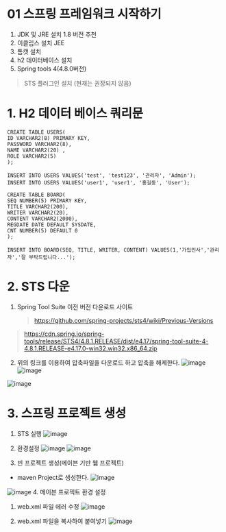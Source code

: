 01 스프링 프레임워크 시작하기
=======================
1. JDK 및 JRE 설치 1.8 버전 추천     
2. 이클립스 설치 JEE   
3. 톰캣 설치  
4. h2 데이터베이스 설치
5. Spring tools 4(4.8.0버전)   
  > STS 플러그인 설치 (현재는 권장되지 않음)     
  
# 1. H2 데이터 베이스 쿼리문
```
CREATE TABLE USERS(
ID VARCHAR2(8) PRIMARY KEY,
PASSWORD VARCHAR2(8),
NAME VARCHAR2(20) ,
ROLE VARCHAR2(5)
);

INSERT INTO USERS VALUES('test', 'test123', '관리자', 'Admin');
INSERT INTO USERS VALUES('user1', 'user1', '홍길동', 'User');

CREATE TABLE BOARD(
SEQ NUMBER(5) PRIMARY KEY,
TITLE VARCHAR2(200),
WRITER VARCHAR2(20),
CONTENT VARCHAR2(2000),
REGDATE DATE DEFAULT SYSDATE,
CNT NUMBER(5) DEFAULT 0
);

INSERT INTO BOARD(SEQ, TITLE, WRITER, CONTENT) VALUES(1,'가입인사','관리자','잘 부탁드립니다...');
```
   
###
# 2. STS 다운  
1. Spring Tool Suite 이전 버전 다운로드 사이트
   > https://github.com/spring-projects/sts4/wiki/Previous-Versions
> https://cdn.spring.io/spring-tools/release/STS4/4.8.1.RELEASE/dist/e4.17/spring-tool-suite-4-4.8.1.RELEASE-e4.17.0-win32.win32.x86_64.zip
2. 위의 링크를 이용하여 압축파일을 다운로드 하고 압축을 해제한다.
![image](https://github.com/user-attachments/assets/d5725086-ba7c-4eeb-b7b5-01b14db7304d)
![image](https://github.com/user-attachments/assets/6030d7a6-8285-4508-a338-98bd2db361ae)

![image](https://github.com/user-attachments/assets/0103434f-7293-4bbb-aa4e-f6b1e906dcf3)

# 3. 스프링 프로젝트 생성
1. STS 실행
![image](https://github.com/user-attachments/assets/7de32b5b-13c9-4c43-900b-2f59f600a533)

2. 환경설정
  ![image](https://github.com/user-attachments/assets/f4d88067-e01f-4f0b-ba01-097def1a11ed)
![image](https://github.com/user-attachments/assets/b6b93d2a-3abb-4ef7-8c3d-c7ae2311bc81)

3. 빈 프로젝트 생성(메이븐 기반 웹 프로젝트)
  - maven Project로 생성한다.
![image](https://github.com/user-attachments/assets/c925888d-200b-49a3-b209-d8944f39d0a2)

![image](https://github.com/user-attachments/assets/829c4c9c-fc43-41ae-be73-edb428683087)
4. 메이븐 프로젝트 환경 설정
1) web.xml 파일 에러 수정
![image](https://github.com/user-attachments/assets/f9a341bd-c323-4813-843f-03f8577c0703)

2) web.xml 파일을 복사하여 붙여넣기
![image](https://github.com/user-attachments/assets/b5d8d324-220a-489d-af0e-7ba71cc011c7)
